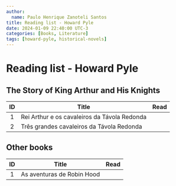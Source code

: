 ```yaml
---
author:
  name: Paulo Henrique Zanoteli Santos
title: Reading list - Howard Pyle
date: 2024-01-09 22:40:00 UTC-3
categories: [Books, Literature]
tags: [howard-pyle, historical-novels]
---
```


# Reading list - Howard Pyle

## The Story of King Arthur and His Knights 

| ID  | Title                                        | Read |
|:---:| -------------------------------------------- |:----:|
| 1   | Rei Arthur e os cavaleiros da Távola Redonda |      |
| 2   | Três grandes cavaleiros da Távola Redonda    |      |

## Other books

| ID  | Title                      | Read |
|:---:| -------------------------- |:----:|
| 1   | As aventuras de Robin Hood |      |
